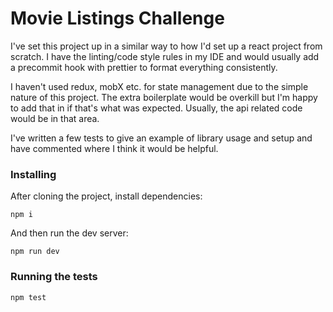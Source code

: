 # Movie Listings Challenge

I've set this project up in a similar way to how I'd set up a react project from scratch. I have the linting/code style 
rules in my IDE and would usually add a precommit hook with prettier to format everything consistently.

I haven't used redux, mobX etc. for state management due to the simple nature of this project. The extra 
boilerplate would be overkill but I'm happy to add that in if that's what was expected. Usually, the api related code 
would be in that area. 

I've written a few tests to give an example of library usage and setup and have commented where I think it would be 
helpful.

### Installing

After cloning the project, install dependencies:

```
npm i
```

And then run the dev server:

```
npm run dev
```

### Running the tests

```
npm test
```

